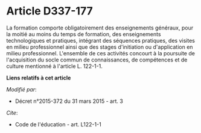# Article D337-177

La formation comporte obligatoirement des enseignements généraux, pour la moitié au moins du temps de formation, des
enseignements technologiques et pratiques, intégrant des séquences pratiques, des visites en milieu professionnel ainsi que
des stages d'initiation ou d'application en milieu professionnel. L'ensemble de ces activités concourt à la poursuite de
l'acquisition du      socle commun de connaissances, de compétences et de culture mentionné à l'article L. 122-1-1.

**Liens relatifs à cet article**

_Modifié par_:

  - Décret n°2015-372 du 31 mars 2015 - art. 3

_Cite_:

  - Code de l'éducation - art. L122-1-1
